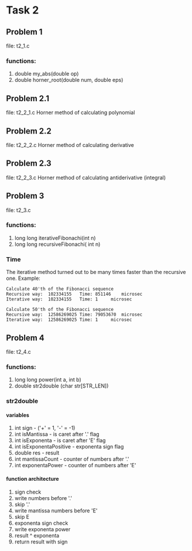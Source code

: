 # Task 2
## Problem 1
file: t2_1.c
### functions: 
1) double my_abs(double op)
2) double horner_root(double num, double eps)
## Problem 2.1
file: t2_2_1.c
Horner method of calculating polynomial
## Problem 2.2
file: t2_2_2.c
Horner method of calculating derivative
## Problem 2.3
file: t2_2_3.c
Horner method of calculating antiderivative (integral)
## Problem 3
file: t2_3.c
### functions: 
1) long long iterativeFibonachi(int n)
2) long long recursiveFibonachi( int n)
### Time
The iterative method turned out to be many times faster than the recursive one.
Example:
```
Calculate 40'th of the Fibonacci sequence
Recursive way:	102334155	Time: 851146 	microsec
Iterative way: 	102334155	Time: 1 	microsec

Calculate 50'th of the Fibonacci sequence
Recursive way:	12586269025	Time: 79053670 	microsec
Iterative way: 	12586269025	Time: 1 	microsec
```
## Problem 4
file: t2_4.c
### functions: 
1) long long power(int a, int b)
2) double str2double (char str[STR_LEN])
### str2double
#### variables
1) int sign - ('+' = 1, '-' = -1)
2) int isMantissa - is caret after '.' flag
3) int isExponenta - is caret after 'E' flag
4) int isExponentaPositive - exponenta sign flag
5) double res - result
6) int mantissaCount - counter of numbers after '.'
7) int exponentaPower - counter of numbers after 'E'
#### function architecture
1) sign check
2) write numbers before '.'
3) skip '.'
4) write mantissa numbers before 'E'
5) skip E
6) exponenta sign check
7) write exponenta power
8) result ^ exponenta
9) return result with sign
